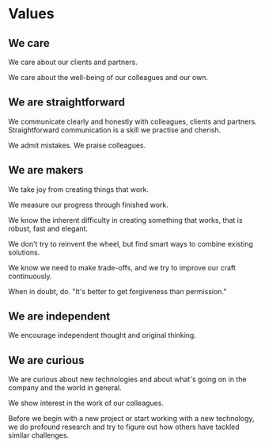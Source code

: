 # Values

## We care

We care about our clients and partners.

We care about the well-being of our colleagues and our own.

## We are straightforward

We communicate clearly and honestly with colleagues, clients and partners.
Straightforward communication is a skill we practise and cherish. 

We admit mistakes. We praise colleagues.

## We are makers

We take joy from creating things that work. 

We measure our progress through finished work.

We know the inherent difficulty in creating something that works, that is robust, fast and elegant.

We don't try to reinvent the wheel, but find smart ways to combine existing solutions.

We know we need to make trade-offs, and we try to improve our craft continuously.

When in doubt, do.
"It's better to get forgiveness than permission."

## We are independent

We encourage independent thought and original thinking.

## We are curious

We are curious about new technologies and about what's going on in the company and the world in general.

We show interest in the work of our colleagues.

Before we begin with a new project or start working with a new technology, we do profound research and try to figure out how others have tackled similar challenges.
